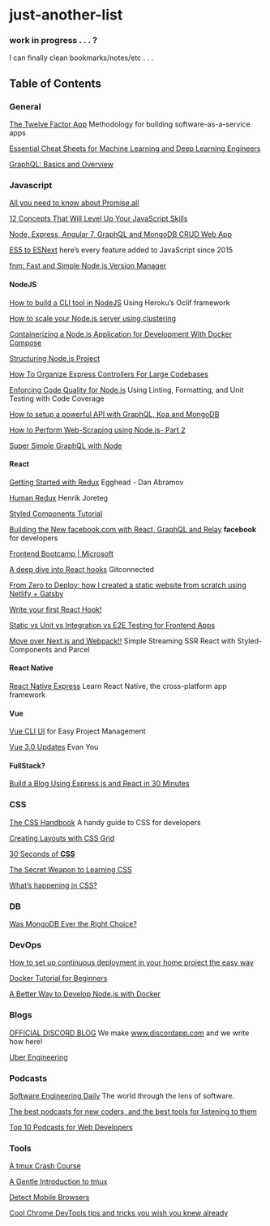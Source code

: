 # just-another-list

### work in progress . . . ?


I can finally clean bookmarks/notes/etc . . .


## Table of Contents

### General

[The Twelve Factor App](https://12factor.net/) Methodology for building software-as-a-service apps

[Essential Cheat Sheets for Machine Learning and Deep Learning Engineers](https://startupsventurecapital.com/essential-cheat-sheets-for-machine-learning-and-deep-learning-researchers-efb6a8ebd2e5) 

[GraphQL: Basics and Overview](https://levelup.gitconnected.com/graphql-basics-469c7d8db1a6) 



### Javascript

[All you need to know about Promise.all](https://medium.freecodecamp.org/promise-all-in-javascript-with-example-6c8c5aea3e32) 

[12 Concepts That Will Level Up Your JavaScript Skills](https://hackernoon.com/12-javascript-concepts-that-will-level-up-your-development-skills-b37d16ad7104) 

[Node, Express, Angular 7, GraphQL and MongoDB CRUD Web App](https://www.djamware.com/post/5c75d68880aca754f7a9d1ed/node-express-angular-7-graphql-and-mongodb-crud-web-app) 

[ES5 to ESNext](https://medium.freecodecamp.org/es5-to-esnext-heres-every-feature-added-to-javascript-since-2015-d0c255e13c6e) here’s every feature added to JavaScript since 2015

[fnm: Fast and Simple Node.js Version Manager](https://hackernoon.com/fnm-fast-and-simple-node-js-version-manager-df82c37d4e87) 




#### NodeJS

[How to build a CLI tool in NodeJS](https://medium.freecodecamp.org/how-to-build-a-cli-tool-in-nodejs-bc4f67d898ec) Using Heroku’s Oclif framework

[How to scale your Node.js server using clustering](https://medium.freecodecamp.org/how-to-scale-your-node-js-server-using-clustering-c8d43c656e8f) 

[Containerizing a Node.js Application for Development With Docker Compose](https://www.digitalocean.com/community/tutorials/containerizing-a-node-js-application-for-development-with-docker-compose) 

[Structuring Node.js Project](https://dev.to/vukhanhtruong/structuring-nodejs-project-204e) 

[How To Organize Express Controllers For Large Codebases](https://medium.freecodecamp.org/how-to-organize-express-controllers-for-large-codebases-2d8284bbf817) 

[Enforcing Code Quality for Node.js](https://hackernoon.com/enforcing-code-quality-for-node-js-c3b837d7ae17) Using Linting, Formatting, and Unit Testing with Code Coverage

[How to setup a powerful API with GraphQL, Koa and MongoDB](https://www.strilliant.com/2019/01/27/how-to-setup-a-powerful-api-with-graphql-koa-and-mongodb/) 

[How to Perform Web-Scraping using Node.js- Part 2](https://blog.bitsrc.io/how-to-perform-web-scraping-using-node-js-part-2-7a365aeedb43) 

[Super Simple GraphQL with Node](https://scotch.io/tutorials/super-simple-graphql-with-node) 





#### React

[Getting Started with Redux](https://egghead.io/courses/getting-started-with-redux) Egghead - Dan Abramov

[Human Redux](https://read.reduxbook.com/) Henrik Joreteg

[Styled Components Tutorial](https://www.robinwieruch.de/react-styled-components/) 

[Building the New facebook.com with React, GraphQL and Relay](https://developers.facebook.com/videos/2019/building-the-new-facebookcom-with-react-graphql-and-relay/) __facebook__ for developers

[Frontend Bootcamp | Microsoft](https://microsoft.github.io/frontend-bootcamp/) 

[A deep dive into React hooks](https://levelup.gitconnected.com/dissecting-react-hooks-how-to-use-them-and-are-they-replacing-redux-4bb96fa7569d) Gitconnected

[From Zero to Deploy: how I created a static website from scratch using Netlify + Gatsby](https://medium.freecodecamp.org/from-zero-to-deploy-how-i-created-a-static-website-from-scratch-using-netlify-gatsby-ebca82612ffd)

[Write your first React Hook!](https://hashnode.com/post/write-your-first-react-hook-cjrt8lfci00aw18s1z8v9s06n)

[Static vs Unit vs Integration vs E2E Testing for Frontend Apps](https://kentcdodds.com/blog/unit-vs-integration-vs-e2e-tests)

[Move over Next.js and Webpack!!](https://hackernoon.com/move-over-next-js-and-webpack-ba367f07545) Simple Streaming SSR React with Styled-Components and Parcel



####  React Native

[React Native Express](http://www.reactnativeexpress.com/) Learn React Native, the cross-platform app framework



#### Vue

[Vue CLI UI](https://auth0.com/blog/vue-cli-ui-for-easy-project-management/)  for Easy Project Management

[Vue 3.0 Updates](https://www.vuemastery.com/conferences/vueconf-toronto-2018/vue-3-0-updates/)  Evan You


#### FullStack?

[Build a Blog Using Express.js and React in 30 Minutes](https://scotch.io/tutorials/build-a-blog-using-expressjs-and-react-in-30-minutes)



### CSS

[The CSS Handbook](https://medium.freecodecamp.org/the-css-handbook-a-handy-guide-to-css-for-developers-b56695917d11) A handy guide to CSS for developers

[Creating Layouts with CSS Grid](https://www.sitepoint.com/creating-css-grid-layouts/)

[30 Seconds of __CSS__](https://30-seconds.github.io/30-seconds-of-css/)

[The Secret Weapon to Learning CSS](https://css-tricks.com/the-secret-weapon-to-learning-css/)

[What’s happening in CSS?](https://rachelandrew.co.uk/archives/2017/05/01/whats-happening-in-css/)


### DB

[Was MongoDB Ever the Right Choice?](https://www.simplethread.com/was-mongodb-ever-the-right-choice/) 


### DevOps

[How to set up continuous deployment in your home project the easy way](https://medium.freecodecamp.org/how-to-set-up-continuous-deployment-in-your-home-project-the-easy-way-41b84a467eed) 

[Docker Tutorial for Beginners](https://hashnode.com/post/docker-tutorial-for-beginners-cjrj2hg5001s2ufs1nker9he2) 

[A Better Way to Develop Node.js with Docker](https://hackernoon.com/a-better-way-to-develop-node-js-with-docker-cd29d3a0093) 





### Blogs

[OFFICIAL DISCORD BLOG](https://blog.discordapp.com/)  We make www.discordapp.com and we write how here!

[Uber Engineering](https://eng.uber.com/)


### Podcasts

[Software Engineering Daily](https://softwareengineeringdaily.com/category/all-episodes/exclusive-content/Podcast/)  The world through the lens of software. 

[The best podcasts for new coders, and the best tools for listening to them](https://medium.freecodecamp.org/the-best-podcasts-for-new-coders-and-the-best-tools-for-listening-to-them-df393b1c8dc) 

[Top 10 Podcasts for Web Developers](https://scotch.io/bar-talk/top-10-podcasts-for-web-developers) 



### Tools

[A tmux Crash Course](https://thoughtbot.com/blog/a-tmux-crash-course) 

[A Gentle Introduction to tmux](https://hackernoon.com/a-gentle-introduction-to-tmux-8d784c404340) 

[Detect Mobile Browsers](http://detectmobilebrowsers.com/) 

[Cool Chrome DevTools tips and tricks you wish you knew already](https://www.freecodecamp.org/news/cool-chrome-devtools-tips-and-tricks-you-wish-you-knew-already-f54f65df88d2/) 













